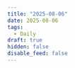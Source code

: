 ```yaml
---
title: "2025-08-06"
date: 2025-08-06
tags:
  - Daily
draft: true
hidden: false
disable_feed: false
---
```


